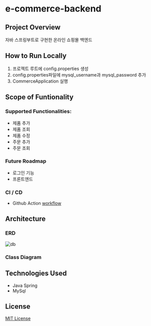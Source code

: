 # e-commerce-backend

## Project Overview

자바 스프링부트로 구현한 온라인 쇼핑몰 백엔드

## How to Run Locally

1. 프로젝트 루트에 config.properties 생성
2. config.properties파일에 mysql_username과 mysql_password 추가
3. CommerceApplication 실행

## Scope of Funtionality

### Supported Functionalities:

- 제품 추가
- 제품 조회
- 제품 수정
- 주문 추가
- 주문 조회

### Future Roadmap

- 로그인 기능
- 프론트엔드

### CI / CD

- Github Action [workflow](.github/workflows/main.yml)

## Architecture

### ERD
![db](https://github.com/f-lab-edu/e-commerce-backend/assets/60660722/79ea82be-9539-4a5a-9c63-ceacc731fec7)

### Class Diagram 

## Technologies Used

- Java Spring
- MySql

## License

[MIT License](LICENSE)

